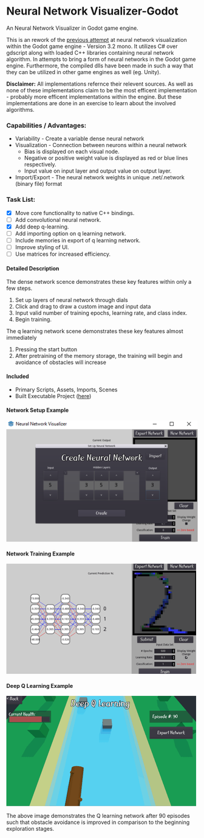# Neural Network Visualizer-Godot #
An Neural Network Visualizer in Godot game engine.

This is an rework of the [previous attempt](https://gitlab.com/jszajek/neural-network-visualizer-godot) at neural network visualization within the 
Godot game engine - Version 3.2 mono. It utilizes C# over gdscript along with loaded C++ libraries containing neural network algorithm. In attempts
to bring a form of neural networks in the Godot game engine. Furthermore, the compiled dlls have been made in such a way that they can be utilized in 
other game engines as well (eg. Unity).

**Disclaimer:** All implementations refernce their relevent sources. As well as none of these implementations claim to be the
most efficent implementation - probably more efficent implementations within the engine. 
But these implementations are done in an exercise to learn about the involved algorithms. 

### Capabilities / Advantages: ###
* Variability - Create a variable dense neural network
* Visualization - Connection between neurons within a neural network
    * Bias is displayed on each visual node.
    * Negative or positive weight value is displayed as red or blue lines respectively.
    * Input value on input layer and output value on output layer.
* Import/Export - The neural network weights in unique .net/.network (binary file) format

### Task List: ###
- [x] Move core functionality to native C++ bindings.
- [ ] Add convolutional neural network.
- [x] Add deep q-learning.
- [ ] Add importing option on q learning network.
- [ ] Include memories in export of q learning network.
- [ ] Improve styling of UI.
- [ ] Use matrices for increased efficiency.

#### Detailed Description ####
The dense network scence demonstrates these key features within only a few steps. 
1. Set up layers of neural network through dials
2. Click and drag to draw a custom image and input data
3. Input valid number of training epochs, learning rate, and class index.
4. Begin training.

The q learning network scene demonstrates these key features almost immediately
1. Pressing the start button
2. After pretraining of the memory storage, the training will begin and avoidance of obstacles will increase

#### Included ####
* Primary Scripts, Assets, Imports, Scenes
* Built Executable Project ([here](/_Build/Build_1.1/))

#### Network Setup Example ####
![Alt-Text](/Network_Setup_Example.png)

#### Network Training Example ####
![Alt-Text](/Network_Training.gif)

#### Deep Q Learning Example ####
![Alt-Text](/DeepQTraining_90.gif)

The above image demonstrates the Q learning network after 90 episodes such that obstacle avoidance is improved in comparison to the beginning exploration stages.
